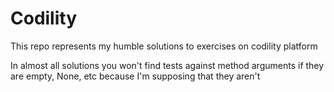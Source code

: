 # Codility
This repo represents my humble solutions to exercises on codility platform

In almost all solutions you won't find tests against method arguments if they are empty, None, etc because I'm supposing that they aren't
